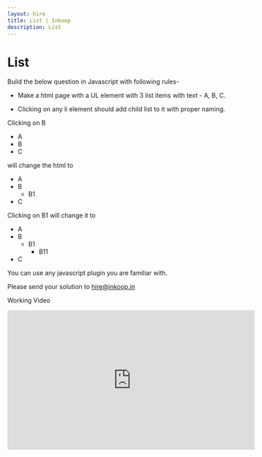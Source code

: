 ```yaml
---
layout: hire
title: List | Inkoop
description: List
---
```

# List

Build the below question in Javascript with following rules-

  * Make a html page with a UL element with 3 list items with text - A, B, C.

  * Clicking on any li element should add child list to it with proper naming.

<p>
Clicking on B
  <ul>
    <li>A</li>
    <li>B</li>
    <li>C</li>
  </ul>

  will change the html to

  <ul>
    <li>A</li>
    <li>
        B
        <ul>
            <li>B1</li>
        </ul>
    </li>
    <li>C</li>
  </ul>

  Clicking on B1 will change it to

  <ul>
    <li>A</li>
    <li>
        B
        <ul>
            <li>
                B1
                <ul>    
                    <li>B11</li>
                </ul>
            </li>
            </li>
        </ul>
    </li>
    <li>C</li>
  </ul>
</p>

You can use any javascript plugin you are familiar with.

Please send your solution to <a href= "mailto:hire@inkoop.in">hire@inkoop.in</a>

Working Video

<iframe width="560" height="315" src="https://www.youtube.com/embed/8pJTws2zeZc" frameborder="0" allowfullscreen></iframe>
